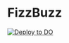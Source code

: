 # FizzBuzz

[![Deploy to DO](https://www.deploytodo.com/do-btn-blue.svg)](https://cloud.digitalocean.com/apps/new?repo=https://github.com/JillMOry/FizzBuzz100/tree/master)
